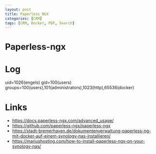 ```yaml
---
layout: post
title: Paperless NGX
categories: [CRM]
tags: [CRM, Docker, PDF, Search]
--- 
```


# Paperless-ngx


# Log

uid=1026(engels) gid=100(users) groups=100(users),101(administrators),1023(http),65536(docker)


# Links
-  <https://docs.paperless-ngx.com/advanced_usage/>
- <https://github.com/paperless-ngx/paperless-ngx>
- <https://stadt-bremerhaven.de/dokumentenverwaltung-paperless-ng-mit-docker-auf-einem-synology-nas-installieren/>
- <https://mariushosting.com/how-to-install-paperless-ngx-on-your-synology-nas/>